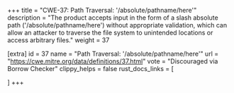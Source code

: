 +++
title = "CWE-37: Path Traversal: '/absolute/pathname/here'"
description	= "The product accepts input in the form of a slash absolute path ('/absolute/pathname/here') without appropriate validation, which can allow an attacker to traverse the file system to unintended locations or access arbitrary files."
weight = 37

[extra]
id = 37
name = "Path Traversal: '/absolute/pathname/here'"
url = "https://cwe.mitre.org/data/definitions/37.html"
vote = "Discouraged via Borrow Checker"
clippy_helps = false
rust_docs_links = [
	
]
+++


